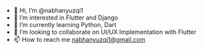- 👋 Hi, I’m @nabhanyuzqi1
- 👀 I’m interested in Flutter and Django
- 🌱 I’m currently learning Python, Dart
- 💞️ I’m looking to collaborate on UI/UX Implementation with Flutter
- 📫 How to reach me nabhanyuzqi1@gmail.com

<!---
nabhanyuzqi1/nabhanyuzqi1 is a ✨ special ✨ repository because its `README.md` (this file) appears on your GitHub profile.
You can click the Preview link to take a look at your changes.
--->
